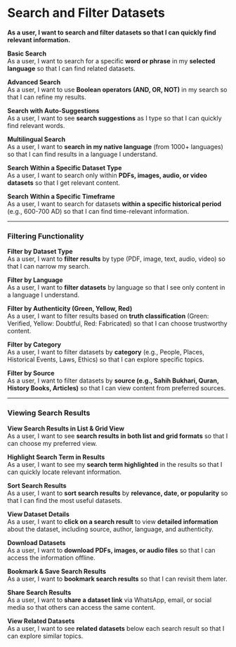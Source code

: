 # **Search and Filter Datasets**  
**As a user, I want to search and filter datasets so that I can quickly find relevant information.**  


**Basic Search**  
As a user, I want to search for a specific **word or phrase** in my **selected language** so that I can find related datasets.  

**Advanced Search**  
As a user, I want to use **Boolean operators (AND, OR, NOT)** in my search so that I can refine my results.  

**Search with Auto-Suggestions**  
As a user, I want to see **search suggestions** as I type so that I can quickly find relevant words.  

**Multilingual Search**  
As a user, I want to **search in my native language** (from 1000+ languages) so that I can find results in a language I understand.  

**Search Within a Specific Dataset Type**  
As a user, I want to search only within **PDFs, images, audio, or video datasets** so that I get relevant content.  

**Search Within a Specific Timeframe**  
As a user, I want to search for datasets **within a specific historical period** (e.g., 600-700 AD) so that I can find time-relevant information.  

---

### **Filtering Functionality**  

**Filter by Dataset Type**  
As a user, I want to **filter results** by type (PDF, image, text, audio, video) so that I can narrow my search.  

**Filter by Language**  
As a user, I want to **filter datasets** by language so that I see only content in a language I understand.  

**Filter by Authenticity (Green, Yellow, Red)**  
As a user, I want to filter results based on **truth classification** (Green: Verified, Yellow: Doubtful, Red: Fabricated) so that I can choose trustworthy content.  

**Filter by Category**  
As a user, I want to filter datasets by **category** (e.g., People, Places, Historical Events, Laws, Ethics) so that I can explore specific topics.  

**Filter by Source**  
As a user, I want to filter datasets by **source (e.g., Sahih Bukhari, Quran, History Books, Articles)** so that I can view content from preferred sources.  

---

### **Viewing Search Results**  

**View Search Results in List & Grid View**  
As a user, I want to see **search results in both list and grid formats** so that I can choose my preferred view.  

**Highlight Search Term in Results**  
As a user, I want to see my **search term highlighted** in the results so that I can quickly locate relevant information.  

**Sort Search Results**  
As a user, I want to **sort search results** by **relevance, date, or popularity** so that I can find the most useful datasets.  

**View Dataset Details**  
As a user, I want to **click on a search result** to view **detailed information** about the dataset, including source, author, language, and authenticity.  

**Download Datasets**  
As a user, I want to **download PDFs, images, or audio files** so that I can access the information offline.  

**Bookmark & Save Search Results**  
As a user, I want to **bookmark search results** so that I can revisit them later.  

**Share Search Results**  
As a user, I want to **share a dataset link** via WhatsApp, email, or social media so that others can access the same content.  

**View Related Datasets**  
As a user, I want to see **related datasets** below each search result so that I can explore similar topics.  
